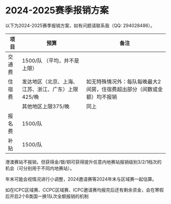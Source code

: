 # 2024-2025赛季报销方案

以下为2024-2025赛季报销方案，如有问题请联系我（QQ: 294028486）。

| 项目  | 预算                          | 备注                                   |
| --- | --------------------------- | ------------------------------------ |
| 交通费 | 1500/队 （平均，并不是上限）           |                                      |
| 住宿费 | 发达地区（北京、上海、江苏、浙江、广东）上限425/晚 | 如无特殊情况外：每队每晚最大2间房，住宿费超出部分（间数或金额）均不报销 |
|     | 其他地区上限375/晚                 | 同上                                   |
| 报名费 | 1500/队                      |                                      |
| 补贴  | 1500/队                      |                                      |

港澳赛站不报销，但获得金/银/铜可获得提升任意内地赛站报销级别3/2/1档次的机会（可分别用于不同内地赛站）。

年末可能会视情况进行小调整，2024邀请赛等2024年末与区域赛一起估算。

如在ICPC区域赛、CCPC区域赛、ICPC邀请赛均报完后还有剩余资金，会在寒假后开启2个B类国一换1队次全额报销的机制
